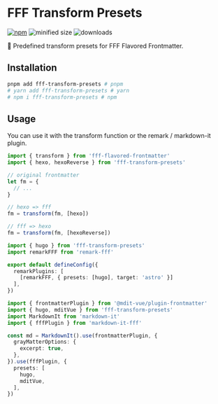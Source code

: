 # FFF Transform Presets

[![npm](https://img.shields.io/npm/v/fff-transform-presets?color=yellow)](https://npmjs.com/package/fff-transform-presets)
![minified size](https://img.shields.io/bundlephobia/min/fff-transform-presets?color=yellow)
![downloads](https://img.shields.io/npm/dt/fff-transform-presets?color=yellow)

🌟 Predefined transform presets for FFF Flavored Frontmatter.

## Installation

```bash
pnpm add fff-transform-presets # pnpm
# yarn add fff-transform-presets # yarn
# npm i fff-transform-presets # npm
```

## Usage

You can use it with the transform function or the remark / markdown-it plugin.

```ts
import { transform } from 'fff-flavored-frontmatter'
import { hexo, hexoReverse } from 'fff-transform-presets'

// original frontmatter
let fm = {
  // ...
}

// hexo => fff
fm = transform(fm, [hexo])

// fff => hexo
fm = transform(fm, [hexoReverse])
```

```ts
import { hugo } from 'fff-transform-presets'
import remarkFFF from 'remark-fff'

export default defineConfig({
  remarkPlugins: [
    [remarkFFF, { presets: [hugo], target: 'astro' }]
  ],
})
```

```ts
import { frontmatterPlugin } from '@mdit-vue/plugin-frontmatter'
import { hugo, mditVue } from 'fff-transform-presets'
import MarkdownIt from 'markdown-it'
import { fffPlugin } from 'markdown-it-fff'

const md = MarkdownIt().use(frontmatterPlugin, {
  grayMatterOptions: {
    excerpt: true,
  },
}).use(fffPlugin, {
  presets: [
    hugo,
    mditVue,
  ],
})
```
